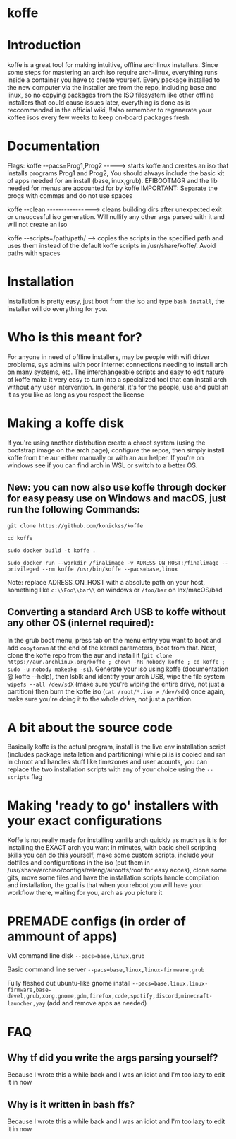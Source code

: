 # koffe

# Introduction
koffe is a great tool for making intuitive, offline archlinux installers. Since some steps for mastering an arch iso require arch-linux, everything runs inside a container you have to create yourself. Every package installed to the new computer via the installer are from the repo, including base and linux, so no copying packages from the ISO filesystem like other offline installers that could cause issues later, everything is done as is reccommended in the official wiki, !!also remember to regenerate your koffee isos every few weeks to keep on-board packages fresh.
# Documentation
Flags:
koffe --pacs=Prog1,Prog2 -----> starts koffe and creates
                                an iso that installs programs Prog1 and Prog2,
                                You should always include the basic kit of apps
                                needed for an install (base,linux,grub). EFIBOOTMGR and the lib needed for menus are accounted for by koffe
                                IMPORTANT: Separate the progs with commas
                                and do not use spaces

koffe --clean ----------------> cleans building dirs after unexpected
                                exit or unsuccesful iso generation. Will
                                nullify any other args parsed with it and will
                                not create an iso

koffe --scripts=/path/path/ --> copies the scripts in the specified path
                                and uses them instead of the default koffe
                                scripts in /usr/share/koffe/. Avoid paths with spaces


# Installation
Installation is pretty easy, just boot from the iso and type `bash install`, the installer will do everything for you.

# Who is this meant for?
For anyone in need of offline installers, may be people with wifi driver problems, sys admins with poor internet connections needing to install arch on many systems, etc. The interchangeable scripts and easy to edit nature of koffe make it very easy to turn into a specialized tool that can install arch without any user intervention. In general, it's for the people, use and publish it as you like as long as you respect the license


# Making a koffe disk
If you're using another distrbution create a chroot system (using the bootstrap image on the arch page), configure the repos, then simply install koffe from the aur either manually or with an aur helper. If you're on windows see if you can find arch in WSL or switch to a better OS.
## New: you can now also use koffe through docker for easy peasy use on Windows and macOS, just run the following Commands:
`git clone https://github.com/konickss/koffe`

`cd koffe`

`sudo docker build -t koffe .`

`sudo docker run --workdir /finalimage -v ADRESS_ON_HOST:/finalimage --privileged --rm koffe /usr/bin/koffe --pacs=base,linux`

Note: replace ADRESS_ON_HOST with a absolute path on your host, something like `c:\\Foo\\bar\\` on windows or `/foo/bar` on lnx/macOS/bsd
## Converting a standard Arch USB to koffe without any other OS (internet required):
In the grub boot menu, press tab on the menu entry you want to boot and add `copytoram` at the end of the kernel parameters, boot from that.
Next, clone the koffe repo from the aur and install it (`git clone https://aur.archlinux.org/koffe ; chown -hR nobody koffe ; cd koffe ; sudo -u nobody makepkg -si`). Generate your iso using koffe (documentation @ koffe --help), then lsblk and identify your arch USB, wipe the file system `wipefs --all /dev/sdX` (make sure you're wiping the entire drive, not just a partition) then burn the koffe iso (`cat /root/*.iso > /dev/sdX`) once again, make sure you're doing it to the whole drive, not just a partition.

# A bit about the source code
Basically koffe is the actual program, install is the live env installation script (includes package installation and partitioning) while pi.is is copied and ran in chroot and handles stuff like timezones and user acounts, you can replace the two installation scripts with any of your choice using the `--scripts` flag

# Making 'ready to go' installers with your exact configurations
Koffe is not really made for installing vanilla arch quickly as much as it is for installing the EXACT arch you want in minutes, with basic shell scripting skills you can do this yourself, make some custom scripts, include your dotfiles and configurations in the iso (put them in /usr/share/archiso/configs/releng/airootfs/root for easy acces), clone some gits, move some files and have the installation scripts handle compilation and installation, the goal is that when you reboot you will have your workflow there, waiting for you, arch as you picture it

# PREMADE configs (in order of ammount of apps)

VM command line disk `--pacs=base,linux,grub`

Basic command line server `--pacs=base,linux,linux-firmware,grub`

Fully fleshed out ubuntu-like gnome install `--pacs=base,linux,linux-firmware,base-devel,grub,xorg,gnome,gdm,firefox,code,spotify,discord,minecraft-launcher,yay` (add and remove apps as needed)



# FAQ

## Why tf did you write the args parsing yourself?
Because I wrote this a while back and I was an idiot and I'm too lazy to edit it in now 

## Why is it written in bash ffs?
Because I wrote this a while back and I was an idiot and I'm too lazy to edit it in now 
